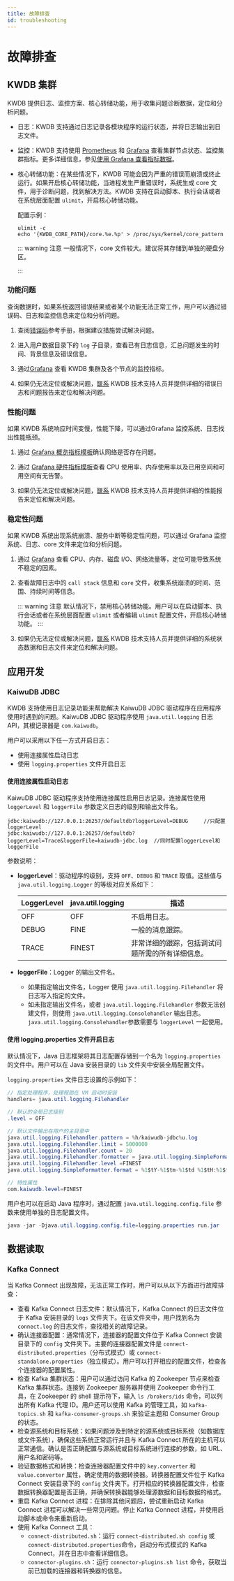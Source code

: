 ```yaml
---
title: 故障排查
id: troubleshooting
---
```


# 故障排查

## KWDB 集群

KWDB 提供日志、监控方案、核心转储功能，用于收集问题诊断数据，定位和分析问题。

- 日志：KWDB 支持通过日志记录各模块程序的运行状态，并将日志输出到日志文件。
- 监控：KWDB 支持使用 [Prometheus](https://prometheus.io/) 和 [Grafana](https://grafana.com/grafana) 查看集群节点状态、监控集群指标。更多详细信息，参见[使用 Grafana 查看指标数据](../db-monitor/view-metrics-grafana.md)。
- 核心转储功能：在某些情况下，KWDB 可能会因为严重的错误而崩溃或终止运行。如果开启核心转储功能，当进程发生严重错误时，系统生成 core 文件，用于诊断问题，找到解决方法。KWDB 支持在启动脚本、执行会话或者在系统层面配置 `ulimit`，开启核心转储功能。

    配置示例：

    ```shell
    ulimit -c
    echo '{KWDB_CORE_PATH}/core.%e.%p' > /proc/sys/kernel/core_pattern
    ```

    ::: warning 注意
    一般情况下，core 文件较大。建议将其存储到单独的硬盘分区。

    :::

### 功能问题

查询数据时，如果系统返回错误结果或者某个功能无法正常工作，用户可以通过错误码、日志和监控信息来定位和分析问题。

1. 查阅[错误码](../db-operation/error-code/error-code-overview.md)参考手册，根据建议措施尝试解决问题。

2. 进入用户数据目录下的 `log` 子目录，查看已有日志信息，汇总问题发生的时间、背景信息及错误信息。

3. 通过[Grafana](../db-monitor/os-monitor-component/view-metrics-grafana.md) 查看 KWDB 集群及各个节点的监控指标。

4. 如果仍无法定位或解决问题，[联系](https://www.kaiwudb.com/support/) KWDB 技术支持人员并提供详细的错误日志和问题报告来定位和解决问题。

### 性能问题

如果 KWDB 系统响应时间变慢，性能下降，可以通过Grafana 监控系统、日志找出性能瓶颈。

1. 通过 [Grafana 概览指标模板](../db-monitor/os-monitor-component/view-metrics-grafana.md#概览)确认网络是否存在问题。

2. 通过 [Grafana 硬件指标模板](../db-monitor/os-monitor-component/view-metrics-grafana.md#硬件)查看 CPU 使用率、内存使用率以及已用空间和可用空间有无告警。

3. 如果仍无法定位或解决问题，[联系](https://www.kaiwudb.com/support/) KWDB 技术支持人员并提供详细的性能报告来定位和解决问题。

### 稳定性问题

如果 KWDB 系统出现系统崩溃、服务中断等稳定性问题，可以通过 Grafana 监控系统、日志、core 文件来定位和分析问题。

1. 通过 [Grafana](../db-monitor/os-monitor-component/view-metrics-grafana.md) 查看 CPU、内存、磁盘 I/O、网络流量等，定位可能导致系统不稳定的因素。

2. 查看故障日志中的 `call stack` 信息和 `core` 文件，收集系统崩溃的时间、范围、持续时间等信息。

    ::: warning 注意
    默认情况下，禁用核心转储功能。用户可以在启动脚本、执行会话或者在系统层面配置 `ulimit` 或者编辑 `ulimit` 配置文件，开启核心转储功能。
    :::

3. 如果仍无法定位或解决问题，[联系](https://www.kaiwudb.com/support/) KWDB 技术支持人员并提供详细的系统状态数据和日志文件来定位和解决问题。

## 应用开发

### KaiwuDB JDBC

KWDB 支持使用日志记录功能来帮助解决 KaiwuDB JDBC 驱动程序在应用程序使用时遇到的问题。KaiwuDB JDBC 驱动程序使用 `java.util.logging` 日志 API，其根记录器是 `com.kaiwudb`。

用户可以采用以下任一方式开启日志：

- 使用连接属性启动日志
- 使用 `logging.properties` 文件开启日志

#### 使用连接属性启动日志

KaiwuDB JDBC 驱动程序支持使用连接属性启用日志记录。连接属性使用 `loggerLevel` 和 `loggerFile` 参数定义日志的级别和输出文件名。

```shell
jdbc:kaiwudb://127.0.0.1:26257/defaultdb?loggerLevel=DEBUG     //只配置loggerLevel
jdbc:kaiwudb://127.0.0.1:26257/defaultdb?loggerLevel=Trace&loggerFile=kaiwudb-jdbc.log  //同时配置loggerLevel和loggerFile
```

参数说明：

- **loggerLevel**：驱动程序的级别，支持 `OFF`、`DEBUG` 和 `TRACE` 取值。这些值与 `java.util.logging.Logger` 的等级对应关系如下：

  | LoggerLevel | java.util.logging | 描述              |
  | ----------- | ----------------- | ------------------------------------------------ |
  | OFF         | OFF               | 不启用日志。                                     |
  | DEBUG       | FINE              | 一般的消息跟踪。                                 |
  | TRACE       | FINEST            | 非常详细的跟踪，包括调试问题所需的所有详细信息。 |

- **loggerFile**：Logger 的输出文件名。
  - 如果指定输出文件名，Logger 使用 `java.util.logging.Filehandler` 将日志写入指定的文件。
  - 如未指定输出文件名，或者 `java.util.logging.Filehandler` 参数无法创建文件，则使用 `java.util.logging.Consolehandler` 输出日志。`java.util.logging.Consolehandler`参数需要与 `loggerLevel` 一起使用。

#### 使用 logging.properties 文件开启日志

默认情况下，Java 日志框架将其日志配置存储到一个名为 `logging.properties` 的文件中。用户可以在 Java 安装目录的 `lib` 文件夹中安装全局配置文件。

`logging.properties` 文件日志设置的示例如下：

```java
// 指定处理程序，处理程勋在 VM 启动时安装
handlers= java.util.logging.Filehandler

// 默认的全局日志级别
.level = OFF

// 默认文件输出在用户的主目录中
java.util.logging.Filehandler.pattern = %h/kaiwudb-jdbc%u.log
java.util.logging.Filehandler.limit = 5000000
java.util.logging.Filehandler.count = 20
java.util.logging.Filehandler.formatter = java.util.logging.SimpleFormatter
java.util.logging.Filehandler.level =FINEST
java.util.logging.SimpleFormatter.format = %1$tY-%1$tm-%1$td %1$tH:%1$tM:%1$tS %4$s %2$s %5$s%6$s%n

// 特性属性
com.kaiwudb.level=FINEST
```

用户也可以在启动 Java 程序时，通过配置 `java.util.logging.config.file` 参数来使用单独的日志配置文件。

```java
java -jar -Djava.util.logging.config.file=logging.properties run.jar
```

## 数据读取

### Kafka Connect

当 Kafka Connect 出现故障，无法正常工作时，用户可以从以下方面进行故障排查：

- 查看 Kafka Connect 日志文件：默认情况下，Kafka Connect 的日志文件位于 Kafka 安装目录的 `logs` 文件夹下。在该文件夹中，用户找到名为 `connect.log` 的日志文件，查找相关的故障记录。
- 确认连接器配置：通常情况下，连接器的配置文件位于 Kafka Connect 安装目录下的 `config` 文件夹下。主要的连接器配置文件是 `connect-distributed.properties`（分布式模式）或 `connect-standalone.properties`（独立模式）。用户可以打开相应的配置文件，检查各个连接器的配置属性。
- 检查 Kafka 集群状态：用户可以通过访问 Kafka 的 Zookeeper 节点来检查 Kafka 集群状态。连接到 Zookeeper 服务器并使用 Zookeeper 命令行工具，在 Zookeeper 的 shell 提示符下，输入 `ls /brokers/ids` 命令，可以列出所有 Kafka 代理 ID。用户还可以使用 Kafka 的管理工具，如 `kafka-topics.sh` 和 `kafka-consumer-groups.sh` 来验证主题和 Consumer Group 的状态。
- 检查源系统和目标系统：如果问题涉及到特定的源系统或目标系统（如数据库或文件系统），确保这些系统正常运行并且与 Kafka Connect 所在的主机可以正常通信。确认是否正确配置与源系统或目标系统进行连接的参数，如 URL、用户名和密码等。
- 验证数据格式和转换：检查连接器配置文件中的 `key.converter` 和 `value.converter` 属性，确定使用的数据转换器。转换器配置文件位于 Kafka Connect 安装目录下的 `config` 文件夹下。打开相应的转换器配置文件，检查数据转换器配置是否正确，并确保转换器能够处理源数据和目标数据的格式。
- 重启 Kafka Connect 进程：在排除其他问题后，尝试重新启动 Kafka Connect 进程可以解决一些常见问题。停止 Kafka Connect 进程，并使用启动脚本或命令来重新启动。
- 使用 Kafka Connect 工具：
  - `connect-distributed.sh`：运行 `connect-distributed.sh config` 或 `connect-distributed.properties`命令，启动分布式模式的 Kafka Connect，并在日志中查看详细信息。
  - `connector-plugins.sh`：运行 `connector-plugins.sh list` 命令，获取当前已加载的连接器和转换器的信息。
